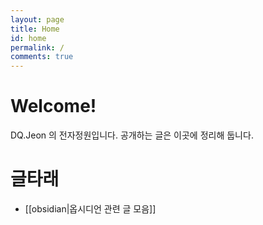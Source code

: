 ```yaml
---
layout: page
title: Home
id: home
permalink: /
comments: true
---
```


# Welcome!
DQ.Jeon 의 전자정원입니다. 공개하는 글은 이곳에 정리해 둡니다.

# 글타래
* [[obsidian|옵시디언 관련 글 모음]]




<style>
  .wrapper {
    max-width: 46em;
  }
</style>
